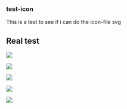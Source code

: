 ### test-icon

This is a test to see if i can do the icon-file svg

## Real test

<img src ="https://img.shields.io/badge/Python-FECC00?style=for-the-badge&logo=Python&logoColor=black"></img>

<img src ="https://img.shields.io/badge/Php-CC0000?style=for-the-badge&logo=Php&logoColor=white"></img>

<img src ="https://img.shields.io/badge/Laravel-CC0000?style=for-the-badge&logo=Laravel&logoColor=white"></img>

<img src ="https://img.shields.io/badge/C#-CC0000?style=for-the-badge&logo=C#&logoColor=white"></img>

<img src ="https://img.shields.io/badge/Java-CC0000?style=for-the-badge&logo=java&logo-color=EE4C2C"></img>
